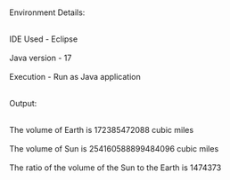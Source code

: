 <p><br>Environment Details:</br>

<br>IDE Used - Eclipse </br>
<br>Java version - 17 </br>
<br>Execution - Run as Java application</br>




<br>Output:</br>

<p><br>The volume of Earth is 172385472088 cubic miles</br>
<br>The volume of Sun is 254160588899484096 cubic miles </br>
<br>The ratio of the volume of the Sun to the Earth is 1474373</br></p>
